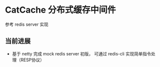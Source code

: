 # CatCache 分布式缓存中间件
参考 redis server 实现

## 当前进展
* 基于 netty 完成 mock redis server 初版， 可通过 redis-cli 实现简单指令处理（RESP协议）
